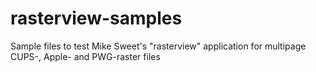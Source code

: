 # rasterview-samples
Sample files to test Mike Sweet's "rasterview" application for multipage CUPS-, Apple- and PWG-raster files
